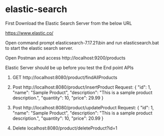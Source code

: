 # elastic-search

First Download the Elastic Search Server from the below URL

https://www.elastic.co/

Open command prompt elasticsearch-7.17.21\bin and run elasticsearch.bat to start the elastic search server.

Open Postman and access http://localhost:9200/products

Elastic Server should be up before you test the End point APIs

1) GET http://localhost:8080/product/findAllProducts

2) Post http://localhost:8080/product/insertProduct
Request:
{
  "id": 1,
  "name": "Sample Product",
  "description": "This is a sample product description.",
  "quantity": 10,
  "price": 29.99
}

3) Post http://localhost:8080/product/updateProduct
Request:
{
  "id": 1,
  "name": "Sample Product",
  "description": "This is a sample product description.",
  "quantity": 10,
  "price": 20.99
}

4) Delete localhost:8080/product/deleteProduct?id=1



